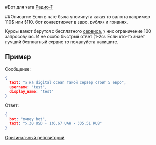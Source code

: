 #Бот для чата [Радио-Т](https://chat.radio-t.com) 

##Описание
Если в чате была упомянута какая то валюта например 110$ или $110, бот конвертирует в евро, рублях и гривнях.

Курсы валют берутся с бесплатного [сервиса](http://free.currencyconverterapi.com), у них ограничение 100 запросов/час. 
И не особо быстрый ответ (1-2с). Если кто-то знает лучший безплатный сервис то пожалуйста напишите.

## Пример
Сообщение:
```json
{
  text: "а на digital ocean такой сервер стоит 5 евро",
  username: "test",
  display_name: "test"
}
```

Ответ:
```json
{
  bot: "money_bot",
  text: "5.30 USD - 136.67 UAH - 335.51 RUB"
}
```

[Оригинальный репозиторий](https://github.com/exelban/money_bot)
